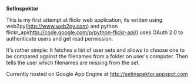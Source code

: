 **SetInspektor**

This is my first attempt at flickr web application, its written using web2py(http://www.web2py.com) and python flickr_api(http://code.google.com/p/python-flickr-api/) uses OAuth 2.0 to authenticate users and 
get read permission.

It's rather simple:
It fetches a list of user sets and allows to choose one to be compared against the filenames
from a folder on user's computer. Then tells the user which filenames are missing from the set.

Currently hosted on Google App Engine at http://setinspektor.appspot.com
